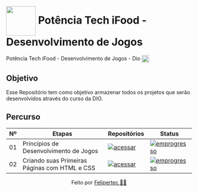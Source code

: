 
<h1>
     <img align="center" width="80px" src="https://hermes.dio.me/tracks/83f8150a-6429-4c1a-9207-d5bff610f647.png">
    <span>Potência Tech iFood - Desenvolvimento de Jogos</span>
</h1>
<span>
      Potência Tech iFood - Desenvolvimento de Jogos  - Dio <img align="center" width="20px" src="https://hermes.digitalinnovation.one/assets/diome/logo-minimized.png">
</span>

## Objetivo
Esse Repositório tem como objetivo armazenar todos os projetos que serão desenvolvidos através do curso da DIO.

## Percurso
|  Nº |  Etapas                                 |                     Repositórios                                             | Status     |
| ----|-----------------------------------------|------------------------------------------------------------------------------|------------|
| 01  |Princípios de Desenvolvimento de Jogos   |[![acessar](https://img.shields.io/badge/Acessar-000?style=for-the-badge)](https://github.com/felipertec/Potencia_Tech_iFood)|[![emprogresso](https://img.shields.io/badge/Em_Progresso-FFBF00?style=for-the-badge)](https://github.com/felipertec/Potencia_Tech_iFood)|
| 02  |Criando suas Primeiras Páginas com HTML e CSS|[![acessar](https://img.shields.io/badge/Acessar-000?style=for-the-badge)](https://github.com/felipertec/Potencia_Tech_iFood)|[![emprogresso](https://img.shields.io/badge/Aguardando-B2BEB5?style=for-the-badge)](https://github.com/felipertec/Potencia_Tech_iFood)| 



<div align="center"> Feito por <a href="https://github.com/felipertec">Felipertec 🧑‍💻</a>
